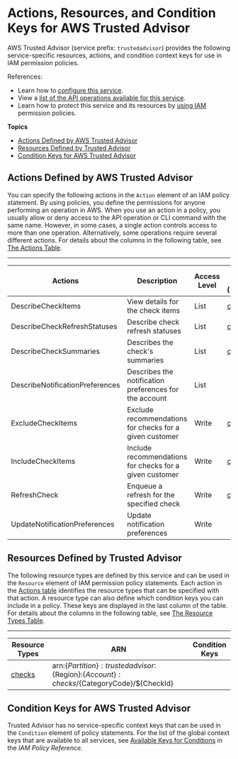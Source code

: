 # Actions, Resources, and Condition Keys for AWS Trusted Advisor<a name="list_awstrustedadvisor"></a>

AWS Trusted Advisor \(service prefix: `trustedadvisor`\) provides the following service\-specific resources, actions, and condition context keys for use in IAM permission policies\.

References:
+ Learn how to [configure this service](http://docs.aws.amazon.com/awssupport/latest/user/getting-started.html#trusted-advisor)\.
+ View a [list of the API operations available for this service](http://docs.aws.amazon.com/trustedadvisor/latest/APIReference/)\.
+ Learn how to protect this service and its resources by [using IAM](http://docs.aws.amazon.com/awssupport/latest/user/getting-started.html#trusted-advisoraccess_permissions.html) permission policies\.

**Topics**
+ [Actions Defined by AWS Trusted Advisor](#awstrustedadvisor-actions-as-permissions)
+ [Resources Defined by Trusted Advisor](#awstrustedadvisor-resources-for-iam-policies)
+ [Condition Keys for AWS Trusted Advisor](#awstrustedadvisor-policy-keys)

## Actions Defined by AWS Trusted Advisor<a name="awstrustedadvisor-actions-as-permissions"></a>

You can specify the following actions in the `Action` element of an IAM policy statement\. By using policies, you define the permissions for anyone performing an operation in AWS\. When you use an action in a policy, you usually allow or deny access to the API operation or CLI command with the same name\. However, in some cases, a single action controls access to more than one operation\. Alternatively, some operations require several different actions\. For details about the columns in the following table, see [The Actions Table](reference_policies_actions-resources-contextkeys.md#actions_table)\.


****  

| Actions | Description | Access Level | Resource Types \(\*required\) | Condition Keys | Dependent Actions | 
| --- | --- | --- | --- | --- | --- | 
| DescribeCheckItems | View details for the check items | List | [checks\*](#awstrustedadvisor-checks)  |  |  | 
| DescribeCheckRefreshStatuses | Describe check refresh statuses | List | [checks\*](#awstrustedadvisor-checks)  |  |  | 
| DescribeCheckSummaries | Describes the check's summaries | List | [checks\*](#awstrustedadvisor-checks)  |  |  | 
| DescribeNotificationPreferences | Describes the notification preferences for the account | List |  |  |  | 
| ExcludeCheckItems | Exclude recommendations for checks for a given customer | Write | [checks\*](#awstrustedadvisor-checks)  |  |  | 
| IncludeCheckItems | Include recommendations for checks for a given customer | Write | [checks\*](#awstrustedadvisor-checks)  |  |  | 
| RefreshCheck | Enqueue a refresh for the specified check | Write | [checks\*](#awstrustedadvisor-checks)  |  |  | 
| UpdateNotificationPreferences | Update notification preferences  | Write |  |  |  | 

## Resources Defined by Trusted Advisor<a name="awstrustedadvisor-resources-for-iam-policies"></a>

The following resource types are defined by this service and can be used in the `Resource` element of IAM permission policy statements\. Each action in the [Actions table](#awstrustedadvisor-actions-as-permissions) identifies the resource types that can be specified with that action\. A resource type can also define which condition keys you can include in a policy\. These keys are displayed in the last column of the table\. For details about the columns in the following table, see [The Resource Types Table](reference_policies_actions-resources-contextkeys.md#resources_table)\.


****  

| Resource Types | ARN | Condition Keys | 
| --- | --- | --- | 
| [checks](http://docs.aws.amazon.com/trustedadvisor/latest/APIReference/API_TrustedAdvisorCheckDescription.html) | arn:$\{Partition\}:trustedadvisor:$\{Region\}:$\{Account\}:checks/$\{CategoryCode\}/$\{CheckId\} |  | 

## Condition Keys for AWS Trusted Advisor<a name="awstrustedadvisor-policy-keys"></a>

Trusted Advisor has no service\-specific context keys that can be used in the `Condition` element of policy statements\. For the list of the global context keys that are available to all services, see [Available Keys for Conditions](http://docs.aws.amazon.com/IAM/latest/UserGuide/reference_policies_condition-keys.html#AvailableKeys) in the *IAM Policy Reference*\.